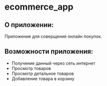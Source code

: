 # ecommerce_app

##  О приложении:

Приложение для соверщения онлайн покупок. 

##  Возможности приложения:

- Получение данный через сеть интернет
- Просмотр товаров
- Просмотр детальное товаров
- Добавление товара в корзину
